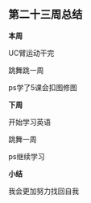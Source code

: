 ## 第二十三周总结



**本周**

UC臂运动干完

跳舞跳一周

ps学了5课会扣图修图





**下周**

开始学习英语

跳舞一周

ps继续学习



**小结**

我会更加努力找回自我








